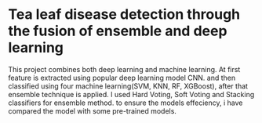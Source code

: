   # Tea leaf disease detection through the fusion of ensemble and deep learning 
This project combines both deep learning and machine learning. At first feature is extracted using popular deep learning model CNN. and then classified using four machine learning(SVM, KNN, RF, XGBoost), after that ensemble technique is applied. I used Hard Voting, Soft Voting and Stacking classifiers for ensemble method.
to ensure the models effeciency, i  have compared the model with some pre-trained models.
  
